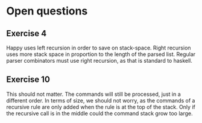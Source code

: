 # Open questions

## Exercise 4
Happy uses left recursion in order to save on stack-space. 
Right recursion uses more stack space in proportion to the length of the parsed list. 
Regular parser combinators must use right recursion, as that is standard to haskell.
## Exercise 10
This should not matter. 
The commands will still be processed, just in a different order. 
In terms of size, we should not worry, as the commands of a recursive rule are only added when the rule is at the top of the stack. 
Only if the recursive call is in the middle could the command stack grow too large.